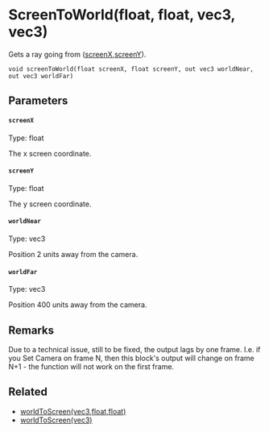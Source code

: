 # ScreenToWorld(float, float, vec3, vec3)

Gets a ray going from ([screenX](#screenX),[screenY](#screenY)).

```
void screenToWorld(float screenX, float screenY, out vec3 worldNear, out vec3 worldFar)
```

## Parameters

#### `screenX`
Type: float

The x screen coordinate.

#### `screenY`
Type: float

The y screen coordinate.

#### `worldNear`
Type: vec3

Position 2 units away from the camera.

#### `worldFar`
Type: vec3

Position 400 units away from the camera.

## Remarks

Due to a technical issue, still to be fixed, the output lags by one frame. I.e. if you Set Camera on frame N, then this block's output will change on frame N+1 - the function will not work on the first frame.

## Related

 - [worldToScreen(vec3,float,float)](/MdDocs/Functions/Math/WorldToScreen.md)
 - [worldToScreen(vec3)](/MdDocs/Functions/Math/WorldToScreen2.md)


